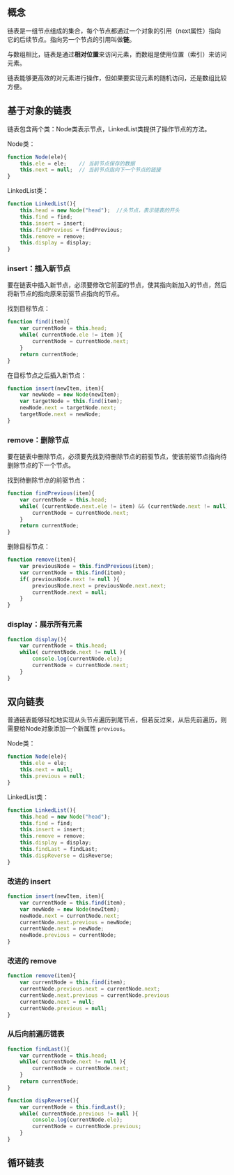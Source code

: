 
## 概念

链表是一组节点组成的集合，每个节点都通过一个对象的引用（next属性）指向它的后续节点。指向另一个节点的引用叫做**链**。

与数组相比，链表是通过**相对位置**来访问元素，而数组是使用位置（索引）来访问元素。

链表能够更高效的对元素进行操作，但如果要实现元素的随机访问，还是数组比较方便。


## 基于对象的链表

链表包含两个类：Node类表示节点，LinkedList类提供了操作节点的方法。

Node类：

```js
function Node(ele){
    this.ele = ele;    // 当前节点保存的数据
    this.next = null;  // 当前节点指向下一个节点的链接
}
```


LinkedList类：

```js
function LinkedList(){
    this.head = new Node("head");  //头节点，表示链表的开头
    this.find = find;
    this.insert = insert;
    this.findPrevious = findPrevious;
    this.remove = remove;
    this.display = display;
}
```

### insert：插入新节点

要在链表中插入新节点，必须要修改它前面的节点，使其指向新加入的节点，然后将新节点的指向原来前驱节点指向的节点。

找到目标节点：
```js
function find(item){
    var currentNode = this.head;
    while( currentNode.ele != item ){
        currentNode = currentNode.next;
    }
    return currentNode;
}
```

在目标节点之后插入新节点：
```js
function insert(newItem, item){
    var newNode = new Node(newItem);
    var targetNode = this.find(item);
    newNode.next = targetNode.next;
    targetNode.next = newNode;
}
```


### remove：删除节点

要在链表中删除节点，必须要先找到待删除节点的前驱节点，使该前驱节点指向待删除节点的下一个节点。

找到待删除节点的前驱节点：
```js
function findPrevious(item){
    var currentNode = this.head;
    while( (currentNode.next.ele != item) && (currentNode.next != null) ){
        currentNode = currentNode.next;
    }
    return currentNode;
}
```

删除目标节点：

```js
function remove(item){
    var previousNode = this.findPrevious(item);
    var currentNode = this.find(item);
    if( previousNode.next != null ){
        previousNode.next = previousNode.next.next;
        currentNode.next = null;
    }
}
```

### display：展示所有元素

```js
function display(){
    var currentNode = this.head;
    while( currentNode.next != null ){
        console.log(currentNode.ele);
        currentNode = currentNode.next;
    }
}
```

## 双向链表

普通链表能够轻松地实现从头节点遍历到尾节点，但若反过来，从后先前遍历，则需要给Node对象添加一个新属性 `previous`。

Node类：

```js
function Node(ele){
    this.ele = ele;
    this.next = null;
    this.previous = null;
}
```

LinkedList类：

```js
function LinkedList(){
    this.head = new Node("head");
    this.find = find;
    this.insert = insert;
    this.remove = remove;
    this.display = display;
    this.findLast = findLast;
    this.dispReverse = disReverse;
}
```

### 改进的 insert

```js
function insert(newItem, item){
    var currentNode = this.find(item);
    var newNode = new Node(newItem);
    newNode.next = currentNode.next;
    currentNode.next.previous = newNode;
    currentNode.next = newNode;
    newNode.previous = currentNode;
}
```

### 改进的 remove

```js
function remove(item){
    var currentNode = this.find(item);
    currentNode.previous.next = currentNode.next;
    currentNode.next.previous = currentNode.previous
    currentNode.next = null;
    currentNode.previous = null;
}
```

### 从后向前遍历链表

```js
function findLast(){
    var currentNode = this.head;
    while( currentNode.next != null ){
        currentNode = currentNode.next;
    }
    return currentNode;
}

function dispReverse(){
    var currentNode = this.findLast();
    while( currentNode.previous != null ){
        console.log(currentNode.ele);
        currentNode = currentNode.previous;
    }
}
```

## 循环链表


